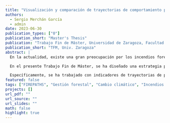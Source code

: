 ```yaml
---
title: "Visualización y comparación de trayectorias de comportamiento potencial del fuego en escenarios de cambio climático y gestión forestal"
authors:
  - Sergio Merchán García
  - admin
date: 2023-06-30
publication_types: ["0"]
publication_short: "Master's Thesis"
publication: "Trabajo Fin de Máster, Universidad de Zaragoza, Facultad de Filosofía y Letras"
publication_short: "TFM, Univ. Zaragoza"
abstract: |
  En la actualidad, existe una gran preocupación por los incendios forestales y su creciente impacto debido al cambio climático. El papel de la gestión forestal en la mitigación del riesgo de incendio, entendido como el diseño de tratamientos silvícolas o actuaciones específicas como quemas prescritas, es esencial. Para comprender la capacidad de la gestión forestal en la mitigación del riesgo (reducción del peligro de incendio y/o de sus impactos negativos) es crucial analizar los posibles escenarios de gestión (por ejemplo, promoción del uso de biomasa, fomento del stock de carbono o adaptación al cambio climático) en distintos contextos de evolución climática (basado en los Shared Socioeconomic Pathways). Es además de vital importancia considerar de manera implícita el efecto del clima en la dinámica de las comunidades forestales, ya que su evolución y necesidad de gestión están también supeditadas a las condiciones que se puedan dar en el futuro.

  En el presente Trabajo Fin de Máster, se ha diseñado una estrategia para la diseminación de los resultados de FIREPATHS “Trayectorias del peligro de incendio en escenarios de cambio climático y gestión”. Para ello, se ha diseñado e implementado un modelo de datos, elaborando una base de datos a partir del mismo. La estrategia de estructuración de datos permite el desarrollo de aplicaciones web mapping así como la comparación de los escenarios evaluados en el proyecto.

  Específicamente, se ha trabajado con indicadores de trayectorias de peligro meteorológico de incendios (basado en componentes del Canadian Fire Weather Index) y comportamiento del fuego (métricas de potencial de propagación del fuego y probabilidad de fuego de copa), lo que permite comprender el efecto del cambio climático en el potencial del fuego para decidir la estrategia de gestión más adecuada.
featured: false
tags: ["FIREPATHS", "Gestión forestal", "Cambio climático", "Incendios forestales", "SIG", "Web Mapping"]
projects: []
url_pdf: ""
url_source: ""
url_slides: ""
math: false
highlight: true
---
```




